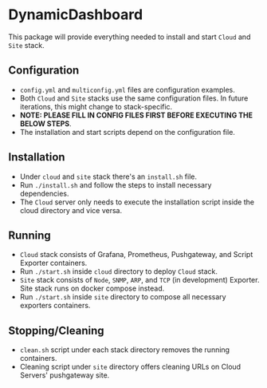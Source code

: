 # DynamicDashboard
This package will provide everything needed to install and start `Cloud` and `Site` stack.

## Configuration
- `config.yml` and `multiconfig.yml` files are configuration examples. 
- Both `Cloud` and `Site` stacks use the same configuration files. In future iterations, this might change to stack-specific.
- **NOTE: PLEASE FILL IN CONFIG FILES FIRST BEFORE EXECUTING THE BELOW STEPS**. 
- The installation and start scripts depend on the configuration file.

## Installation
- Under `cloud` and `site` stack there's an `install.sh` file. 
- Run `./install.sh` and follow the steps to install necessary dependencies. 
- The `Cloud` server only needs to execute the installation script inside the cloud directory and vice versa.

## Running
- `Cloud` stack consists of Grafana, Prometheus, Pushgateway, and Script Exporter containers. 
- Run `./start.sh` inside `cloud` directory to deploy `Cloud` stack. 
- `Site` stack consists of `Node`, `SNMP`, `ARP`, and `TCP` (in development) Exporter. Site stack runs on docker compose instead. 
- Run `./start.sh` inside `site` directory to compose all necessary exporters containers.

## Stopping/Cleaning
- `clean.sh` script under each stack directory removes the running containers.
- Cleaning script under `site` directory offers cleaning URLs on Cloud Servers' pushgateway site.
